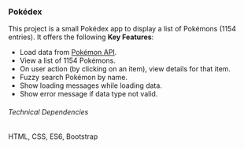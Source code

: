 ### Pokédex ###
This project is a small Pokédex app to display a list of Pokémons (1154 entries). It offers the following **Key Features**:
- Load data from [Pokémon API](https://pokeapi.co/).
- View a list of 1154 Pokémons.
- On user action (by clicking on an item), view details for that item.
- Fuzzy search Pokémon by name.
- Show loading messages while loading data.
- Show error message if data type not valid.

###### Technical Dependencies ######
HTML, CSS, ES6, Bootstrap
